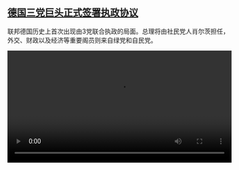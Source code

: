 <!--1638892042000-->
[德国三党巨头正式签署执政协议](https://www.dw.com/zh/%E5%BE%B7%E5%9B%BD%E4%B8%89%E5%85%9A%E5%B7%A8%E5%A4%B4%E6%AD%A3%E5%BC%8F%E7%AD%BE%E7%BD%B2%E6%89%A7%E6%94%BF%E5%8D%8F%E8%AE%AE/a-60048055)
------

<p>联邦德国历史上首次出现由3党联合执政的局面。总理将由社民党人肖尔茨担任，外交、财政以及经济等重要阁员则来自绿党和自民党。</small></p><video src="https://tvdownloaddw-a.akamaihd.net/dwtv_video/flv/vdt_zh/2021/bchi211207_001_koalition_01r_sd_avc.mp4" controls style="width:100%"></video>
